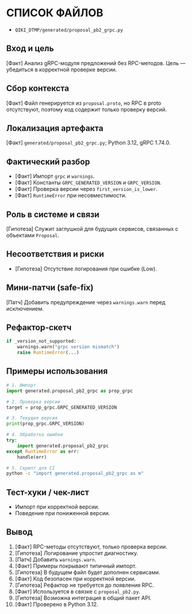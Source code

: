 # СПИСОК ФАЙЛОВ
- `QIKI_DTMP/generated/proposal_pb2_grpc.py`

## Вход и цель
[Факт] Анализ gRPC-модуля предложений без RPC-методов. Цель — убедиться в корректной проверке версии.

## Сбор контекста
[Факт] Файл генерируется из `proposal.proto`, но RPC в proto отсутствуют, поэтому код содержит только проверку версий.

## Локализация артефакта
[Факт] `generated/proposal_pb2_grpc.py`; Python 3.12, gRPC 1.74.0.

## Фактический разбор
- [Факт] Импорт `grpc` и `warnings`.
- [Факт] Константы `GRPC_GENERATED_VERSION` и `GRPC_VERSION`.
- [Факт] Проверка версии через `first_version_is_lower`.
- [Факт] `RuntimeError` при несовместимости.

## Роль в системе и связи
[Гипотеза] Служит заглушкой для будущих сервисов, связанных с объектами `Proposal`.

## Несоответствия и риски
- [Гипотеза] Отсутствие логирования при ошибке (Low).

## Мини-патчи (safe-fix)
[Патч] Добавить предупреждение через `warnings.warn` перед исключением.

## Рефактор-скетч
```python
if _version_not_supported:
    warnings.warn("grpc version mismatch")
    raise RuntimeError(...)
```

## Примеры использования
```python
# 1. Импорт
import generated.proposal_pb2_grpc as prop_grpc
```
```python
# 2. Проверка версии
target = prop_grpc.GRPC_GENERATED_VERSION
```
```python
# 3. Текущая версия
print(prop_grpc.GRPC_VERSION)
```
```python
# 4. Обработка ошибки
try:
    import generated.proposal_pb2_grpc
except RuntimeError as err:
    handle(err)
```
```bash
# 5. Скрипт для CI
python -c "import generated.proposal_pb2_grpc as m"
```

## Тест-хуки / чек-лист
- Импорт при корректной версии.
- Поведение при пониженной версии.

## Вывод
1. [Факт] RPC-методы отсутствуют, только проверка версии.
2. [Гипотеза] Логирование упростит диагностику.
3. [Патч] Добавить `warnings.warn`.
4. [Факт] Примеры покрывают типичный импорт.
5. [Гипотеза] В будущем файл будет дополнен сервисами.
6. [Факт] Код безопасен при корректной версии.
7. [Гипотеза] Рефактор не требуется до появления RPC.
8. [Факт] Используется в связке с `proposal_pb2.py`.
9. [Гипотеза] Возможна интеграция в общий пакет API.
10. [Факт] Проверено в Python 3.12.
